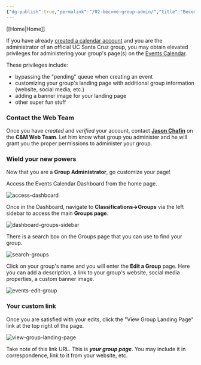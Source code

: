 ```yaml
---
{"dg-publish":true,"permalink":"/02-become-group-admin/","title":"Become a Group Administrator","created":"2024-09-18T17:38:25.299-07:00","updated":"2024-09-18T20:00:19.213-07:00"}
---
```


[[Home\|Home]]

If you have already [created a calendar account](01-create-calendar-account.md) and you are the administrator of an official UC Santa Cruz group, you may obtain elevated privileges for administering your group's page(s) on the [Events Calendar](https://calendar.ucsc.edu/).

These privileges include:

- bypassing the "pending" queue when creating an event
- customizing your group's landing page with additional group information (website, social media, etc.)
- adding a banner image for your landing page
- other super fun stuff

### Contact the Web Team

Once you have _created_ and _verified_ your account, contact **[Jason Chafin](https://campusdirectory.ucsc.edu/cd_detail?uid=jchafin)** on the **C&M Web Team**. Let him know what group you administer and he will grant you the proper permissions to administer your group.

### Wield your new powers

Now that you are a **Group Administrator**, go customize your page!

Access the Events Calendar Dashboard from the home page.

![access-dashboard](https://user-images.githubusercontent.com/1000543/235304766-d2b6850b-2e04-4eac-8548-009c1dcdbdec.png)

Once in the Dashboard, navigate to **Classifications->Groups** via the left sidebar to access the main **Groups page**.

![dashboard-groups-sidebar](https://user-images.githubusercontent.com/1000543/235304767-4f93a90e-f985-4dc5-9c6d-ec6a8ccde480.png)

There is a search box on the Groups page that you can use to find your group.

![search-groups](https://user-images.githubusercontent.com/1000543/235304768-a25bd543-3113-46d4-9188-42def67ab03d.png)

Click on your group's name and you will enter the **Edit a Group** page. Here you can add a description, a link to your group's website, social media properties, a custom banner image.

![events-edit-group](https://user-images.githubusercontent.com/1000543/221928054-bd6f6e7f-c1cf-4ba5-b67c-87c349f291cc.png)

### Your custom link

Once you are satisfied with your edits, click the "View Group Landing Page" link at the top right of the page.

![view-group-landing-page](https://user-images.githubusercontent.com/1000543/221928146-5280722a-7136-4e37-bbad-85aa6503e316.png)

Take note of this link URL. This is **_your group page_**. You may include it in correspondence, link to it from your website, etc.
